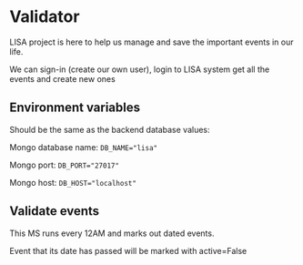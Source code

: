 # Validator
LISA project is here to help us manage and save the important events in our life.

We can sign-in (create our own user), login to LISA system get all the events and create new ones

## Environment variables
Should be the same as the backend database values:

Mongo database name:
```DB_NAME="lisa"```

Mongo port:
```DB_PORT="27017"```

Mongo host:
```DB_HOST="localhost"```

## Validate events
This MS runs every 12AM and marks out dated events. 

Event that its date has passed will be marked with active=False
